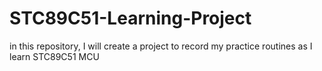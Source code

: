 # STC89C51-Learning-Project
in this repository, I will create a project to record my practice routines as I learn STC89C51 MCU
